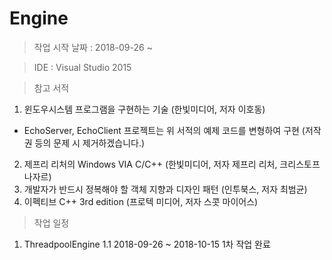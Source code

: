 # Engine

> 작업 시작 날짜 : 2018-09-26 ~

> IDE : Visual Studio 2015

> 참고 서적
1. 윈도우시스템 프로그램을 구현하는 기술 (한빛미디어, 저자 이호동)
* EchoServer, EchoClient 프로젝트는 위 서적의 예제 코드를 변형하여 구현 (저작권 등의 문제 시 제거하겠습니다.)
2. 제프리 리처의 Windows VIA C/C++ (한빛미디어, 저자 제프리 리처, 크리스토프 나자르)
3. 개발자가 반드시 정복해야 할 객체 지향과 디자인 패턴 (인투북스, 저자 최범균)
4. 이펙티브 C++ 3rd edition (프로텍 미디어, 저자 스콧 마이어스)

> 작업 일정
1. ThreadpoolEngine
1.1 2018-09-26 ~ 2018-10-15 1차 작업 완료

